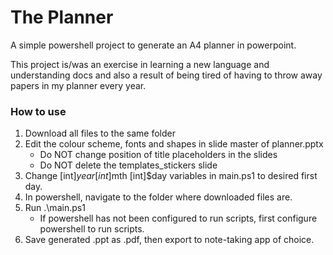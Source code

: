 # The Planner
A simple powershell project to generate an A4 planner in powerpoint.

This project is/was an exercise in learning a new language and understanding docs and also a result of being tired of having to throw away papers in my planner every year.

### How to use
1. Download all files to the same folder
2. Edit the colour scheme, fonts and shapes in slide master of planner.pptx
    - Do NOT change position of title placeholders in the slides
    - Do NOT delete the templates_stickers slide
3. Change [int]$year [int]$mth [int]$day variables in main.ps1 to desired first day.
4. In powershell, navigate to the folder where downloaded files are.
5. Run .\main.ps1
    - If powershell has not been configured to run scripts, first configure powershell to run scripts.
6. Save generated .ppt as .pdf, then export to note-taking app of choice.